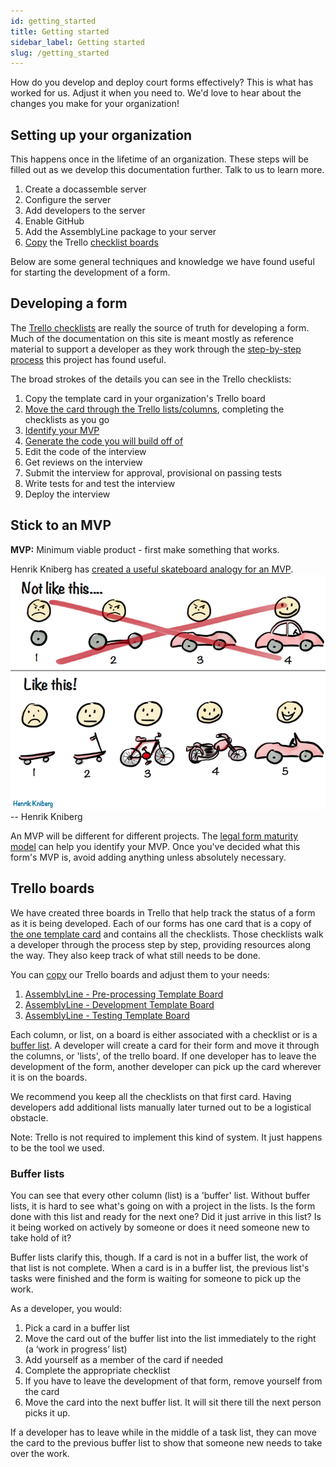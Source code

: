 ```yaml
---
id: getting_started
title: Getting started
sidebar_label: Getting started
slug: /getting_started
---
```


<!-- TODO: Add link to someplace to give feedback or some kind of forum. -->

How do you develop and deploy court forms effectively? This is what has worked for us. Adjust it when you need to. We'd love to hear about the changes you make for your organization!

## Setting up your organization

This happens once in the lifetime of an organization. These steps will be filled out as we develop this documentation further. Talk to us to learn more.

1. Create a docassemble server
1. Configure the server
1. Add developers to the server
1. Enable GitHub
1. Add the AssemblyLine package to your server
1. [Copy](https://help.trello.com/article/802-copying-cards-lists-or-boards) the Trello [checklist boards](#trello-boards)

Below are some general techniques and knowledge we have found useful for starting the development of a form.

## Developing a form

The [Trello checklists](#trello-boards) are really the source of truth for developing a form. Much of the documentation on this site is meant mostly as reference material to support a developer as they work through the [step-by-step process](https://trello.com/c/uRD0ZIOc/1-form-name-type-of-law) this project has found useful.

The broad strokes of the details you can see in the Trello checklists:

1. Copy the template card in your organization's Trello board
1. [Move the card through the Trello lists/columns](#trello-boards), completing the checklists as you go
1. [Identify your MVP](#stick-to-an-mvp)
1. [Generate the code you will build off of](weaver_overview.md)
1. Edit the code of the interview
1. Get reviews on the interview
1. Submit the interview for approval, provisional on passing tests
1. Write tests for and test the interview
1. Deploy the interview

## Stick to an MVP
**MVP:** Minimum viable product - first make something that works. 

Henrik Kniberg has [created a useful skateboard analogy for an MVP](https://blog.crisp.se/2016/01/25/henrikkniberg/making-sense-of-mvp).
![Minimum viable product](./assets/mvp.png)
-- Henrik Kniberg

An MVP will be different for different projects. The [legal form maturity model](https://suffolklitlab.org/legal-tech-class/docs/legal-tech-overview/maturity-model/#quick-summary) can help you identify your MVP. Once you've decided what this form's MVP is, avoid adding anything unless absolutely necessary.

## Trello boards

We have created three boards in Trello that help track the status of a form as it is being developed. Each of our forms has one card that is a copy of [the one template card](https://trello.com/c/uRD0ZIOc/1-form-name-type-of-law) and contains all the checklists. Those checklists walk a developer through the process step by step, providing resources along the way. They also keep track of what still needs to be done.

You can [copy](https://help.trello.com/article/802-copying-cards-lists-or-boards) our Trello boards and adjust them to your needs:

1. [AssemblyLine - Pre-processing Template Board](https://trello.com/b/Z2Svx3oh/1-assemblyline-pre-processing-template-board#)
1. [AssemblyLine - Development Template Board](https://trello.com/b/ArfGFbz4/2-assemblyline-development-template-board)
1. [AssemblyLine - Testing Template Board](https://trello.com/b/nT7yy2Wl/3-assemblyline-testing-template-board)

Each column, or list, on a board is either associated with a checklist or is a [buffer list](#buffer-lists). A developer will create a card for their form and move it through the columns, or 'lists', of the trello board. If one developer has to leave the development of the form, another developer can pick up the card wherever it is on the boards.

We recommend you keep all the checklists on that first card. Having developers add additional lists manually later turned out to be a logistical obstacle.

Note: Trello is not required to implement this kind of system. It just happens to be the tool we used.

<!-- TODO: Add instructions on how to hide finished checklist items. -->

### Buffer lists
You can see that every other column (list) is a 'buffer' list. Without buffer lists, it is hard to see what's going on with a project in the lists. Is the form done with this list and ready for the next one? Did it just arrive in this list? Is it being worked on actively by someone or does it need someone new to take hold of it?

Buffer lists clarify this, though. If a card is not in a buffer list, the work of that list is not complete. When a card is in a buffer list, the previous list's tasks were finished and the form is waiting for someone to pick up the work.

As a developer, you would:

1. Pick a card in a buffer list
1. Move the card out of the buffer list into the list immediately to the right (a ‘work in progress’ list)
1. Add yourself as a member of the card if needed
1. Complete the appropriate checklist
1. If you have to leave the development of that form, remove yourself from the card
1. Move the card into the next buffer list. It will sit there till the next person picks it up.

If a developer has to leave while in the middle of a task list, they can move the card to the previous buffer list to show that someone new needs to take over the work.
